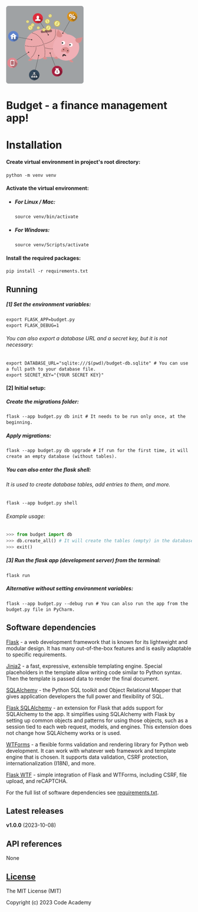 ![App logo](app/static/img/app_logo_for_readme.png)

# Budget - a finance management app!

# Installation

#### Create virtual environment in project's root directory:

```Shell
python -m venv venv
```

#### Activate the virtual environment:

- ##### For Linux / Mac:

  ```Shell
  source venv/bin/activate
  ```

- ##### For Windows:
  ```Shell
  source venv/Scripts/activate
  ```

#### Install the required packages:

```Shell
pip install -r requirements.txt
```

## Running

##### [1] Set the environment variables:

```Shell
export FLASK_APP=budget.py
export FLASK_DEBUG=1
```

###### You can also export a database URL and a secret key, but it is not necessary:

```Shell
export DATABASE_URL="sqlite:///$(pwd)/budget-db.sqlite" # You can use a full path to your database file.
export SECRET_KEY="{YOUR SECRET KEY}"
```

#### [2] Initial setup:

##### Create the migrations folder:

```Shell
flask --app budget.py db init # It needs to be run only once, at the beginning.
````

##### Apply migrations:

```Shell
flask --app budget.py db upgrade # If run for the first time, it will create an empty database (without tables).
```

##### You can also enter the flask shell:
###### It is used to create database tables, add entries to them, and more.

```Shell
flask --app budget.py shell
```

###### Example usage:

```python
>>> from budget import db
>>> db.create_all() # It will create the tables (empty) in the database.
>>> exit()
```

##### [3] Run the flask app (development server) from the terminal:

```Shell
flask run
```

##### Alternative without setting environment variables:
```Shell
flask --app budget.py --debug run # You can also run the app from the budget.py file in PyCharm.
```

## Software dependencies

[Flask](https://flask.palletsprojects.com) - a web development framework that is known for its lightweight and modular design. It has many out-of-the-box features and is easily adaptable to specific requirements.

[Jinja2](https://jinja.palletsprojects.com) - a fast, expressive, extensible templating engine. Special placeholders in the template allow writing code similar to Python syntax. Then the template is passed data to render the final document.

[SQLAlchemy](https://www.sqlalchemy.org) - the Python SQL toolkit and Object Relational Mapper that gives application developers the full power and flexibility of SQL.

[Flask SQLAlchemy](https://flask-sqlalchemy.palletsprojects.com) - an extension for Flask that adds support for SQLAlchemy to the app. It simplifies using SQLAlchemy with Flask by setting up common objects and patterns for using those objects, such as a session tied to each web request, models, and engines. This extension does not change how SQLAlchemy works or is used.

[WTForms](https://wtforms.readthedocs.io) - a flexible forms validation and rendering library for Python web development. It can work with whatever web framework and template engine that is chosen. It supports data validation, CSRF protection, internationalization (I18N), and more.

[Flask WTF](https://flask-wtf.readthedocs.io) - simple integration of Flask and WTForms, including CSRF, file upload, and reCAPTCHA.

For the full list of software dependencies see [requirements.txt](requirements.txt).

## Latest releases

**v1.0.0** (2023-10-08)

## API references

None

## [License](LICENSE)

The MIT License (MIT)

Copyright (c) 2023 Code Academy
